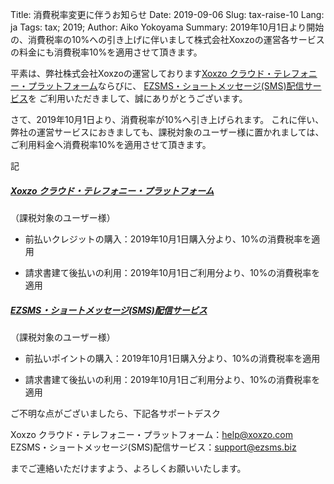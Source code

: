 Title: 消費税率変更に伴うお知らせ
Date: 2019-09-06
Slug: tax-raise-10
Lang: ja
Tags: tax; 2019;
Author: Aiko Yokoyama
Summary: 2019年10月1日より開始の、消費税率の10%への引き上げに伴いまして株式会社Xoxzoの運営各サービスの料金にも消費税率10%を適用させて頂きます。

平素は、弊社株式会社Xoxzoの運営しております[Xoxzo クラウド・テレフォニー・プラットフォーム](https://www.xoxzo.com/ja/)ならびに、
[EZSMS・ショートメッセージ(SMS)配信サービス](https://www.ezsms.biz/ja/)を
ご利用いただきまして、誠にありがとうございます。

さて、2019年10月1日より、消費税率が10%へ引き上げられます。
これに伴い、弊社の運営サービスにおきましても、課税対象のユーザー様に置かれましては、ご利用料金へ消費税率10%を適用させて頂きます。

記

##### [Xoxzo クラウド・テレフォニー・プラットフォーム](https://www.xoxzo.com/ja/)
（課税対象のユーザー様）

   - 前払いクレジットの購入：2019年10月1日購入分より、10%の消費税率を適用
   
   - 請求書建て後払いの利用：2019年10月1日ご利用分より、10%の消費税率を適用

##### [EZSMS・ショートメッセージ(SMS)配信サービス](https://www.ezsms.biz/ja/) 
（課税対象のユーザー様）

   - 前払いポイントの購入：2019年10月1日購入分より、10%の消費税率を適用
   
   - 請求書建て後払いの利用：2019年10月1日ご利用分より、10%の消費税率を適用

ご不明な点がございましたら、下記各サポートデスク　

Xoxzo クラウド・テレフォニー・プラットフォーム：help@xoxzo.com </br>
EZSMS・ショートメッセージ(SMS)配信サービス：support@ezsms.biz

までご連絡いただけますよう、よろしくお願いいたします。

